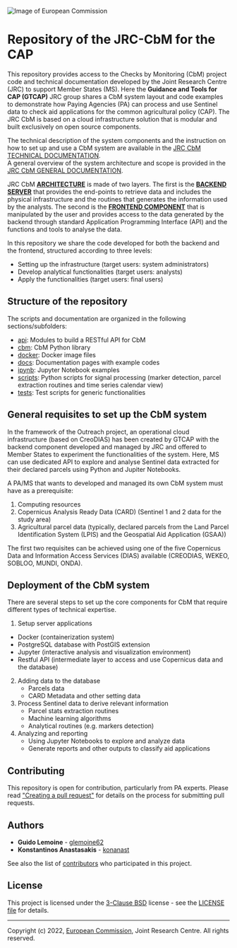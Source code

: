 ![Image of European Commission](/docs/img/jrc_cbm.png)

# Repository of the JRC-CbM for the CAP

This repository provides access to the Checks by Monitoring (CbM) project code and technical documentation developed by the Joint Research Centre (JRC) to support Member States (MS).  Here the **Guidance and Tools for CAP (GTCAP)** JRC group shares a CbM system layout and code examples to demonstrate how Paying Agencies (PA) can process and use Sentinel data to check aid applications for the common agricultural policy (CAP). The JRC CbM is based on a cloud infrastructure solution that is modular and built exclusively on open source components.

The technical description of the system components and the instruction on how to set up and use a CbM system are available in the [JRC CbM TECHNICAL DOCUMENTATION](https://jrc-cbm.readthedocs.io).  
A general overview of the system architecture and scope is provided in the [JRC CbM GENERAL DOCUMENTATION](https://jrc-cbm.readthedocs.io/en/latest/dias4cbm_intro.html).  

JRC CbM **[ARCHITECTURE](https://jrc-cbm.readthedocs.io/en/latest/dias4cbm_architecture.html)** is made of two layers. The first is the **[BACKEND SERVER](https://jrc-cbm.readthedocs.io/en/latest/dias4cbm_setup.html)** that provides the end-points to retrieve data and includes the physical infrastructure and the routines that generates the information used by the analysts. The second is the **[FRONTEND COMPONENT](https://jrc-cbm.readthedocs.io/en/latest/dias4cbm_analysis.html)** that is manipulated by the user and provides access to the data generated by the backend through standard Application Programming Interface (API) and the functions and tools to analyse the data.  

In this repository we share the code developed for both the backend and the frontend, structured according to three levels:  

* Setting up the infrastructure (target users: system administrators)
* Develop analytical functionalities (target users: analysts)
* Apply the functionalities (target users: final users)

## Structure of the repository

The scripts and documentation are organized in the following sections/subfolders:

* [api](https://github.com/ec-jrc/cbm/tree/main/api): Modules to build a RESTful API for CbM  
* [cbm](https://github.com/ec-jrc/cbm/tree/main/cbm): CbM Python library  
* [docker](https://github.com/ec-jrc/cbm/tree/main/docker): Docker image files  
* [docs](https://github.com/ec-jrc/cbm/tree/main/docs): Documentation pages with example codes  
* [ipynb](https://github.com/ec-jrc/cbm/tree/main/ipynb): Jupyter Notebook examples  
* [scripts](https://github.com/ec-jrc/cbm/tree/main/scripts): Python scripts for signal processing (marker detection, parcel extraction routines and time series calendar view)  
* [tests](https://github.com/ec-jrc/cbm/tree/main/tests): Test scripts for generic functionalities  

## General requisites to set up the CbM system

In the framework of the Outreach project, an operational cloud infrastructure (based on CreoDIAS) has been created by GTCAP with the backend component developed and managed by JRC and offered to Member States to experiment the functionalities of the system. Here, MS can use dedicated API to explore and analyse Sentinel data extracted for their declared parcels using Python and Jupiter Notebooks.  

A PA/MS that wants to developed and managed its own CbM system must have as a prerequisite:

1. Computing resources
2. Copernicus Analysis Ready Data (CARD) (Sentinel 1 and 2 data for the study area)
3. Agricultural parcel data (typically, declared parcels from the Land Parcel Identification System (LPIS) and the Geospatial Aid Application (GSAA))

The first two requisites can be achieved using one of the five Copernicus Data and Information Access Services (DIAS) available (CREODIAS, WEKEO, SOBLOO, MUNDI, ONDA).  

## Deployment of the CbM system

There are several steps to set up the core components for CbM that require different types of technical expertise.

1. Setup server applications
  * Docker (containerization system)
  * PostgreSQL database with PostGIS extension
  * Jupyter (interactive analysis and visualization environment)
  * Restful API (intermediate layer to access and use Copernicus data and the database)
2. Adding data to the database
   * Parcels data
   * CARD Metadata and other setting data
3. Process Sentinel data to derive relevant information
   * Parcel stats extraction routines
   * Machine learning algorithms
   * Analytical routines (e.g. markers detection)
4. Analyzing and reporting
   * Using Jupyter Notebooks to explore and analyze data
   * Generate reports and other outputs to classify aid applications


## Contributing

This repository is open for contribution, particularly from PA experts. Please read ["Creating a pull request"](https://docs.github.com/en/github/collaborating-with-issues-and-pull-requests/creating-a-pull-request) for details on the process for submitting pull requests.  

## Authors

* **Guido Lemoine** - [glemoine62](https://github.com/glemoine62)
* **Konstantinos Anastasakis** - [konanast](https://github.com/konanast)

See also the list of [contributors](https://github.com/ec-jrc/cbm/contributors) who participated in this project.  

## License

This project is licensed under the [3-Clause BSD](https://opensource.org/licenses/BSD-3-Clause) license - see the [LICENSE file](LICENSE) for details.  

---

Copyright (c) 2022, [European Commission](https://ec.europa.eu/), Joint Research Centre. All rights reserved.  
